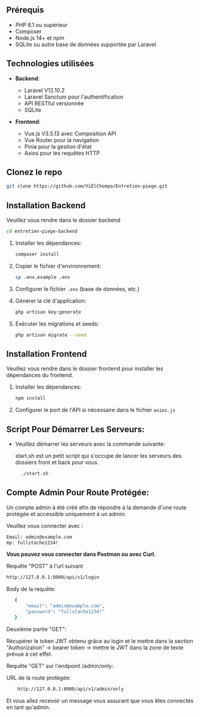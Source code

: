 ## Prérequis

- PHP 8.1 ou supérieur
- Composer
- Node.js 14+ et npm
- SQLite ou autre base de données supportée par Laravel

## Technologies utilisées

- **Backend**:

  - Laravel V12.10.2
  - Laravel Sanctum pour l'authentification
  - API RESTful versionnée
  - SQLite

- **Frontend**:
  - Vue.js V3.5.13 avec Composition API
  - Vue Router pour la navigation
  - Pinia pour la gestion d'état
  - Axios pour les requêtes HTTP

## Clonez le repo

```bash
git clone https://github.com/ViElChompo/Entretien-piege.git
```

## Installation Backend

Veuillez vous rendre dans le dossier backend

```bash
cd entretien-piege-backend
```

1. Installer les dépendances:
   ```bash
   composer install
   ```
2. Copier le fichier d'environnement:

   ```bash
   cp .env.example .env
   ```

3. Configurer le fichier `.env` (base de données, etc.)
4. Générer la clé d'application:
   ```bash
   php artisan key:generate
   ```
5. Exécuter les migrations et seeds:
   ```bash
   php artisan migrate --seed
   ```

## Installation Frontend

Veuillez vous rendre dans le dossier frontend pour installer les dépendances du frontend.

1. Installer les dépendances:
   ```bash
   npm install
   ```
2. Configurer le port de l'API si nécessaire dans le fichier `axios.js`

## Script Pour Démarrer Les Serveurs:

- Veuillez démarrer les serveurs avec la commande suivante:

  start.sh est un petit script qui s'occupe de lancer les serveurs des dossiers front et back pour vous.

  ```bash
    ./start.sh
    ```

## Compte Admin Pour Route Protégée:

Un compte admin à été créé afin de répondre à la demande d'une route protégée et accessible uniquement à un admin:

Veuillez vous connecter avec :

```bash
Email: admin@example.com
mp: fullstache1234!
```

**Vous pouvez vous connecter dans Postman ou avec Curl.**

Requête "POST" à l'url suivant

```bash
http://127.0.0.1:8000/api/v1/login
```

Body de la requête:

```bash
   {
       "email": "admin@example.com",
       "password": "fullstache1234!"
   }
```

Deuxième partie "GET":

Récupérer le token JWT obtenu grâce au login et le mettre dans la section
"Authorization" -> bearer token -> mettre le JWT dans la zone de texte prévue à cet effet.

Requête "GET" sur l'endpoint /admin/only: 

URL de la route protégée:

```bash
    http://127.0.0.1:8000/api/v1/admin/only
```

Et vous allez recevoir un message vous assurant que vous êtes connectés en tant qu'admin.